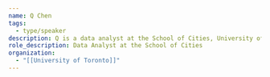 ```yaml
---
name: Q Chen
tags:
  - type/speaker
description: Q is a data analyst at the School of Cities, University of Toronto.
role_description: Data Analyst at the School of Cities
organization:
  - "[[University of Toronto]]"
---
```

